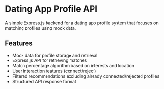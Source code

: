 # Dating App Profile API

A simple Express.js backend for a dating app profile system that focuses on matching profiles using mock data.

## Features

- Mock data for profile storage and retrieval
- Express.js API for retrieving matches
- Match percentage algorithm based on interests and location
- User interaction features (connect/reject)
- Filtered recommendations excluding already connected/rejected profiles
- Structured API response format
